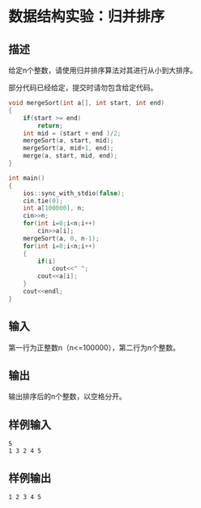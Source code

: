# 数据结构实验：归并排序

## 描述

给定n个整数，请使用归并排序算法对其进行从小到大排序。

部分代码已经给定，提交时请勿包含给定代码。

```cpp
void mergeSort(int a[], int start, int end)
{
    if(start >= end)
        return;
    int mid = (start + end )/2;
    mergeSort(a, start, mid);
    mergeSort(a, mid+1, end);
    merge(a, start, mid, end);
}

int main()
{
    ios::sync_with_stdio(false);
    cin.tie(0);
    int a[100000], n;
    cin>>n;
    for(int i=0;i<n;i++)
        cin>>a[i];
    mergeSort(a, 0, n-1);
    for(int i=0;i<n;i++)
    {
        if(i)
            cout<<" ";
        cout<<a[i];
    }
    cout<<endl;
}
```

## 输入

第一行为正整数n（n<=100000），第二行为n个整数。

## 输出

输出排序后的n个整数，以空格分开。

## 样例输入

```
5
1 3 2 4 5
```

## 样例输出

```
1 2 3 4 5
```